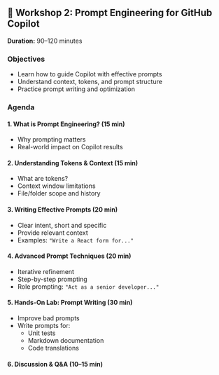 ## 🧠 Workshop 2: Prompt Engineering for GitHub Copilot

**Duration:** 90–120 minutes

### Objectives

- Learn how to guide Copilot with effective prompts
- Understand context, tokens, and prompt structure
- Practice prompt writing and optimization

### Agenda

#### 1. What is Prompt Engineering? (15 min)

- Why prompting matters
- Real-world impact on Copilot results

#### 2. Understanding Tokens & Context (15 min)

- What are tokens?
- Context window limitations
- File/folder scope and history

#### 3. Writing Effective Prompts (20 min)

- Clear intent, short and specific
- Provide relevant context
- Examples: `"Write a React form for..."`

#### 4. Advanced Prompt Techniques (20 min)

- Iterative refinement
- Step-by-step prompting
- Role prompting: `"Act as a senior developer..."`

#### 5. Hands-On Lab: Prompt Writing (30 min)

- Improve bad prompts
- Write prompts for:
  - Unit tests
  - Markdown documentation
  - Code translations

#### 6. Discussion & Q&A (10–15 min)
